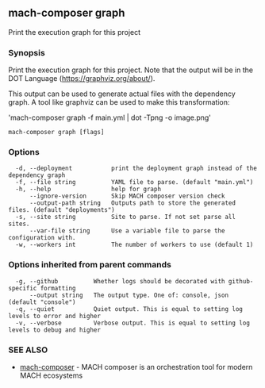 ## mach-composer graph

Print the execution graph for this project

### Synopsis


Print the execution graph for this project. Note that the output will be in the DOT Language (https://graphviz.org/about/).

This output can be used to generate actual files with the dependency graph. 
A tool like graphviz can be used to make this transformation:
  
  'mach-composer graph -f main.yml | dot -Tpng -o image.png'
	
	

```
mach-composer graph [flags]
```

### Options

```
  -d, --deployment           print the deployment graph instead of the dependency graph
  -f, --file string          YAML file to parse. (default "main.yml")
  -h, --help                 help for graph
      --ignore-version       Skip MACH composer version check
      --output-path string   Outputs path to store the generated files. (default "deployments")
  -s, --site string          Site to parse. If not set parse all sites.
      --var-file string      Use a variable file to parse the configuration with.
  -w, --workers int          The number of workers to use (default 1)
```

### Options inherited from parent commands

```
  -g, --github          Whether logs should be decorated with github-specific formatting
      --output string   The output type. One of: console, json (default "console")
  -q, --quiet           Quiet output. This is equal to setting log levels to error and higher
  -v, --verbose         Verbose output. This is equal to setting log levels to debug and higher
```

### SEE ALSO

* [mach-composer](mach-composer.md)	 - MACH composer is an orchestration tool for modern MACH ecosystems

